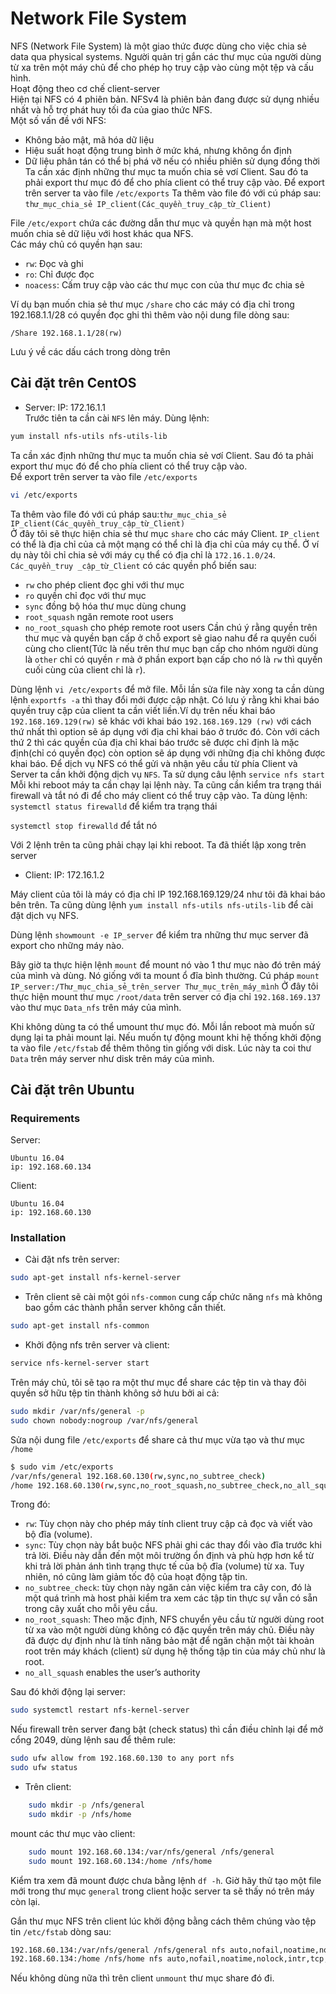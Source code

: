 # Network File System</br>
NFS (Network File System) là một giao thức được dùng cho việc chia sẻ data qua physical systems. Người quản trị gắn các thư mục của người dùng từ xa trên một máy chủ để cho phép họ truy cập vào cùng một tệp và cấu hình.</br>
Hoạt động theo cơ chế client-server</br>
Hiện tại NFS có 4 phiên bản. NFSv4 là phiên bản đang được sử dụng nhiều nhất và hỗ trợ phát huy tối đa của giao thức NFS.</br>
Một số vấn đề với NFS:
* Không bảo mật, mã hóa dữ liệu
* Hiệu suất hoạt động trung bình ở mức khá, nhưng không ổn định
* Dữ liệu phân tán có thể bị phá vỡ nếu có nhiều phiên sử dụng đồng thời
Ta cần xác định những thư mục ta muốn chia sẻ vơí Client. Sau đó ta phải export thư mục đó để cho phía client có thể truy cập vào.
Để export trên server ta vào file `/etc/exports`
Ta thêm vào file đó với cú pháp sau:
`thư_mục_chia_sẻ IP_client(Các_quyền_truy_cập_từ_Client)`

File `/etc/export` chứa các đường dẫn thư mục và quyền hạn mà một host muốn chia sẻ dữ liệu với host khác qua NFS.</br>
Các máy chủ có quyền hạn sau:
* `rw`: Đọc và ghi
* `ro`: Chỉ được đọc
* `noacess`: Cấm truy cập vào các thư mục con của thư mục đc chia sẻ

Ví dụ bạn muốn chia sẻ thư mục `/share` cho các máy có địa chỉ trong 192.168.1.1/28 có quyền đọc ghi thì thêm vào nội dung file dòng sau:

	/Share 192.168.1.1/28(rw)

Lưu ý về các dấu cách trong dòng trên

## Cài đặt trên CentOS</br>
- Server: IP: 172.16.1.1</br>
Trước tiên ta cần cài `NFS` lên máy. Dùng lệnh:
```sh
yum install nfs-utils nfs-utils-lib
```
Ta cần xác định những thư mục ta muốn chia sẻ vơí Client. Sau đó ta phải export thư mục đó để cho phía client có thể truy cập vào.</br>
Để export trên server ta vào file `/etc/exports`
```sh
vi /etc/exports
```
Ta thêm vào file đó với cú pháp sau:`thư_mục_chia_sẻ IP_client(Các_quyền_truy_cập_từ_Client)`</br>
Ở đây tôi sẽ thực hiện chia sẻ thư mục `share` cho các máy Client. `IP_client` có thể là địa chỉ của cả một mạng có thể chỉ là địa chỉ của máy cụ thể. Ở ví dụ này tôi chỉ chia sẻ với máy cụ thể có địa chỉ là `172.16.1.0/24`.
`Các_quyền_truy _cập_từ_Client` có các quyền phổ biến sau:
 * `rw` cho phép client đọc ghi với thư mục
 * `ro` quyền chỉ đọc với thư mục
 * `sync` đồng bộ hóa thư mục dùng chung
 * `root_squash` ngăn remote root users
 * `no_root_squash` cho phép remote root users
Cần chú ý rằng quyền trên thư mục và quyền bạn cấp ở chỗ export sẽ giao nahu để ra quyền cuối cùng cho client(Tức là nếu trên thư mục bạn cấp cho nhóm người dùng là `other` chỉ có quyền `r` mà ở phần export bạn cấp cho nó là `rw` thì quyền cuối cùng của client chỉ là `r`).

Dùng lệnh `vi /etc/exports` để mở file. Mỗi lần sửa file này xong ta cần dùng lệnh `exportfs -a` thì thay đổi mới được cập nhật.
Có lưu ý rằng khi khai báo quyền truy cập của client ta cần viết liền.Ví dụ trên nếu khai báo `192.168.169.129(rw)` sẽ khác với khai báo `192.168.169.129 (rw)` với cách thứ nhất thì option sẽ áp dụng với địa chỉ khai báo ở trước đó. Còn với cách thứ 2 thì các quyền của địa chỉ khai báo trước sẽ được chỉ định là mặc định(chỉ có quyền đọc) còn option sẽ áp dụng với những địa chỉ không được khai báo.
Để dịch vụ NFS có thể gửi và nhận yêu cầu từ phía Client và Server ta cần khởi động dịch vụ `NFS`. Ta sử dụng câu lệnh
`service nfs start`
Mỗi khi reboot máy ta cần chạy lại lệnh này.
Ta cũng cần kiểm tra trạng thái firewall và tắt nó đi để cho máy client có thể truy cập vào. Ta dùng lệnh:
`systemctl status firewalld` để kiểm tra trạng thái

`systemctl stop firewalld` để tắt nó

Với 2 lệnh trên ta cũng phải chạy lại khi reboot.
Ta đã thiết lập xong trên server

- Client: IP: 172.16.1.2

Máy client của tôi là máy có địa chỉ IP 192.168.169.129/24 như tôi đã khai báo bên trên.
Ta cũng dùng lệnh `yum install nfs-utils nfs-utils-lib` để cài đặt dịch vụ NFS.

Dùng lệnh `showmount -e IP_server` để kiểm tra những thư mục server đã export cho những máy nào.

Bây giờ ta thực hiện lệnh `mount` để mount nó vào 1 thư mục nào đó trên máý của mình và dùng. Nó giống với ta mount ổ đĩa bình thường.
Cú pháp `mount IP_server:/Thư_mục_chia_sẻ_trên_server Thư_mục_trên_máy_mình`
Ở đây tôi thực hiện mount thư mục `/root/data` trên server có địa chỉ `192.168.169.137` vào thư mục `Data_nfs` trên máy của mình.

Khi không dùng ta có thể umount thư mục đó. Mỗi lần reboot mà muốn sử dụng lại ta phải mount lại. Nếu muốn tự động mount khi hệ thống khởi động ta vào file `/etc/fstab` để thêm thông tin giống với disk.
Lúc này ta coi thư `Data` trên máy server như disk trên máy của mình.

## Cài đặt trên Ubuntu 
### Requirements
Server:

	Ubuntu 16.04
	ip: 192.168.60.134

Client:

	Ubuntu 16.04
	ip: 192.168.60.130

### Installation

- Cài đặt nfs trên server:
```sh
sudo apt-get install nfs-kernel-server
```
- Trên client sẽ cài một gói `nfs-common` cung cấp chức năng `nfs` mà không bao gồm các thành phần server không cần thiết.
```sh
sudo apt-get install nfs-common
```
- Khởi động nfs trên server và client:
```sh
service nfs-kernel-server start
```
Trên máy chủ, tôi sẽ tạo ra một thư mục để share các tệp tin và thay đôi quyền sở hữu tệp tin thành không sở hưu bởi ai cả:
```sh
sudo mkdir /var/nfs/general -p
sudo chown nobody:nogroup /var/nfs/general
```
Sửa nội dung file `/etc/exports` để share cả thư mục vừa tạo và thư mục `/home` 

```sh
$ sudo vim /etc/exports
/var/nfs/general 192.168.60.130(rw,sync,no_subtree_check)
/home 192.168.60.130(rw,sync,no_root_squash,no_subtree_check,no_all_squash) 
```
Trong đó: 
* `rw`: Tùy chọn này cho phép máy tính client truy cập cả đọc và viết vào bộ đĩa (volume).
* `sync`: Tùy chọn này bắt buộc NFS phải ghi các thay đổi vào đĩa trước khi trả lời. Điều này dẫn đến một môi trường ổn định và phù hợp hơn kể từ khi trả lời phản ánh tình trạng thực tế của bộ đĩa (volume) từ xa. Tuy nhiên, nó cũng làm giảm tốc độ của hoạt động tập tin.
* `no_subtree_check`: tùy chọn này ngăn cản việc kiểm tra cây con, đó là một quá trình mà host phải kiểm tra xem các tập tin thực sự vẫn có sẵn trong cây xuất cho mỗi yêu cầu.
* `no_root_squash`: Theo mặc định, NFS chuyển yêu cầu từ người dùng root từ xa vào một người dùng không có đặc quyền trên máy chủ. Điều này đã được dự định như là tính năng bảo mật để ngăn chặn một tài khoản root trên máy khách (client) sử dụng hệ thống tập tin của máy chủ như là root.
* `no_all_squash` enables the user’s authority

Sau đó khởi động lại server:
```sh
sudo systemctl restart nfs-kernel-server
```
Nếu firewall trên server đang bật (check status) thì cần điều chỉnh lại để mở cổng 2049, dùng lệnh sau để thêm rule:
```sh
sudo ufw allow from 192.168.60.130 to any port nfs
sudo ufw status
```
- Trên client:
```sh
	sudo mkdir -p /nfs/general
	sudo mkdir -p /nfs/home 
```
mount các thư mục vào client:
```sh
	sudo mount 192.168.60.134:/var/nfs/general /nfs/general
	sudo mount 192.168.60.134:/home /nfs/home	
```
Kiểm tra xem đã mount được chưa bằng lệnh `df -h`. Giờ hãy thử tạo một file mới trong thư mục `general` trong client hoặc server ta sẽ thấy nó trên máy còn lại.

Gắn thư mục NFS trên client lúc khởi động bằng cách thêm chúng vào tệp tin `/etc/fstab` dòng sau: 
```sh
192.168.60.134:/var/nfs/general /nfs/general nfs auto,nofail,noatime,nolock,intr,tcp,actimeo=1800 0 0
192.168.60.134:/home /nfs/home nfs auto,nofail,noatime,nolock,intr,tcp,actimeo=1800 0 0
```
Nếu không dùng nữa thì trên client `unmount` thư mục share đó đi.
